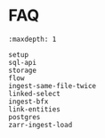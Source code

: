 # FAQ

```{toctree}
:maxdepth: 1

setup
sql-api
storage
flow
ingest-same-file-twice
linked-select
ingest-bfx
link-entities
postgres
zarr-ingest-load
```

